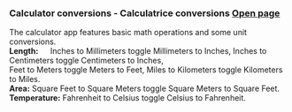 ### **Calculator conversions - Calculatrice conversions**  [Open page](https://michelvilleneuve.github.io/CalcConv/)
The calculator app features basic math operations and some unit conversions.  
**Length:** 
 &emsp; Inches to Millimeters toggle Millimeters to Inches, Inches to Centimeters toggle Centimeters to Inches,  
        Feet to Meters toggle Meters to Feet, Miles to Kilometers toggle Kilometers to Miles.  
**Area:**
        Square Feet to Square Meters toggle Square Meters to Square Feet.  
**Temperature:**
        Fahrenheit to Celsius toggle Celsius to Fahrenheit.  
